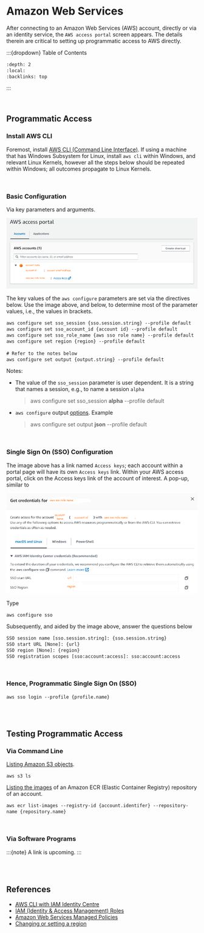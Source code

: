 
# Amazon Web Services

After connecting to an Amazon Web Services (AWS) account, directly or via an identity service, the `AWS access portal` screen appears.  The details therein are critical to setting up programmatic access to AWS directly.

:::{dropdown} Table of Contents
```{contents}
:depth: 2
:local:
:backlinks: top
```
:::

<br>

## Programmatic Access

### Install AWS CLI

Foremost, install [AWS CLI (Command Line Interface)](https://docs.aws.amazon.com/cli/latest/userguide/getting-started-install.html#getting-started-install-instructions).  If using a machine that has Windows Subsystem for Linux, install `aws cli` within Windows, and relevant Linux Kernels, however all the steps below should be repeated within Windows; all outcomes propagate to Linux Kernels.

<br>

### Basic Configuration

Via key parameters and arguments.

<img src="../../_static/images/aws_access_portal.png" alt="Access Portal">

The key values of the `aws configure` parameters are set via the directives below.  Use the image above, and below, to determine most of the parameter values, i.e., the values in brackets. 

```shell
aws configure set sso_session {sso.session.string} --profile default
aws configure set sso_account_id {account id} --profile default
aws configure set sso_role_name {aws sso role name} --profile default
aws configure set region {region} --profile default

# Refer to the notes below
aws configure set output {output.string} --profile default
```

Notes: 
* The value of the `sso_session` parameter is user dependent.  It is a string that names a session, e.g., to name a session `alpha`
  > aws configure set sso_session **alpha** --profile default

* `aws configure` output [options](https://docs.aws.amazon.com/cli/latest/userguide/cli-configure-files.html#cli-config-output).  Example
  > aws configure set output **json** --profile default


<br>

### Single Sign On (SSO) Configuration

The image above has a link named `Access keys`; each account within a portal page will have its own `Access keys` link.  Within your AWS access portal, click on the Access keys link of the account of interest.  A pop-up, similar to   

<img src="../../_static/images/aws_access_credentials.png" alt="Access Credentials">


Type

```shell
aws configure sso
```

Subsequently, and aided by the image above, answer the questions below

```
SSO session name [sso.session.string]: {sso.session.string}
SSO start URL [None]: {url}
SSO region [None]: {region}
SSO registration scopes [sso:account:access]: sso:account:access
```

<br>

### Hence, Programmatic Single Sign On (SSO)


```shell
aws sso login --profile {profile.name}
```


<br>
<br>

## Testing Programmatic Access

### Via Command Line

[Listing Amazon S3 objects](https://awscli.amazonaws.com/v2/documentation/api/latest/reference/s3/ls.html).

```shell
aws s3 ls
```

[Listing the images](https://awscli.amazonaws.com/v2/documentation/api/latest/reference/ecr/list-images.html) of an Amazon ECR (Elastic Container Registry) repository of an account.

```shell
aws ecr list-images --registry-id {account.identifer} --repository-name {repository.name}
```

<br>

### Via Software Programs

:::{note} 
A link is upcoming.
:::


<br>
<br>

## References

* <a href="https://docs.aws.amazon.com/cli/latest/userguide/cli-configure-sso.html"><abbr title="Amazon Web Services">AWS</abbr> <abbr title="Command Line Interface">CLI</abbr> with <abbr title="Identity & Access Management">IAM</abbr> Identity Centre</a>
* [IAM (Identity & Access Management) Roles](https://docs.aws.amazon.com/IAM/latest/UserGuide/id_roles.html)
* [Amazon Web Services Managed Policies](https://docs.aws.amazon.com/aws-managed-policy/latest/reference/policy-list.html)
* [Changing or setting a region](https://docs.aws.amazon.com/awsconsolehelpdocs/latest/gsg/select-region.html)


<br>
<br>

<br>
<br>

<br>
<br>

<br>
<br>

